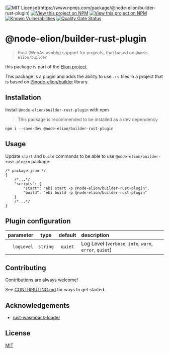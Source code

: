 [![MIT License](https://img.shields.io/npm/l/@node-elion/builder-rust-plugin.svg?)](https://www.npmjs.com/package/@node-elion/builder-rust-plugin)
[![View this project on NPM](https://img.shields.io/npm/v/@node-elion/builder-rust-plugin.svg)](https://npmjs.org/package/@node-elion/builder-rust-plugin)
[![View this project on NPM](https://img.shields.io/npm/dm/@node-elion/builder-rust-plugin.svg)](https://npmjs.org/package/@node-elion/builder-rust-plugin)
[![Known Vulnerabilities](https://snyk.io/test/github/elion-project/builder-rust-plugin/badge.svg)](https://snyk.io/test/github/elion-project/builder-rust-plugin)
[![Quality Gate Status](https://sonarcloud.io/api/project_badges/measure?project=elion-project_builder-rust-plugin&metric=alert_status)](https://sonarcloud.io/summary/new_code?id=elion-project_builder-rust-plugin)

# @node-elion/builder-rust-plugin

> Rust (WebAssembly) support for projects, that based on `@node-elion/builder`

this package is part of the [Elion project](https://github.com/elion-project).

This package is a plugin and adds the ability to use `.rs` files in a project that is based on [@node-elion/builder](https://github.com/elion-project/builder) library.

## Installation

Install `@node-elion/builder-rust-plugin` with npm

> This package is recommended to be installed as a dev dependency

```shell
npm i --save-dev @node-elion/builder-rust-plugin
```

## Usage

Update `start` and `build` commands to be able to use `@node-elion/builder-rust-plugin` package:

```json5
/* package.json */
{
    /*...*/
    "scripts": {
        "start": "ebi start -p @node-elion/builder-rust-plugin",
        "build": "ebi build -p @node-elion/builder-rust-plugin"
    }
    /*...*/
}
```

## Plugin configuration

|  parameter |   type   | default | description                                             |
|-----------:|:--------:|:-------:|:--------------------------------------------------------|
| `logLevel` | `string` | `quiet` | Log Level (`verbose`, `info`, `warn`, `error`, `quiet`) |

## Contributing

Contributions are always welcome!

See [CONTRIBUTING.md](./CONTRIBUTING.md) for ways to get started.

## Acknowledgements

- [rust-wasmpack-loader](https://github.com/yeskiy/rustwasm-loader)

## License

[MIT](https://choosealicense.com/licenses/mit/)
